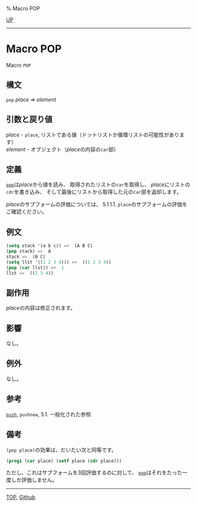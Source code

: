 % Macro POP

[UP](14.2.html)  

---

# Macro POP


Macro `POP`


## 構文

`pop` *place* => *element*


## 引数と戻り値

*place* - `place`,
リストである値（ドットリストか循環リストの可能性があります）  
*element* - オブジェクト（*place*の内容の`car`部）


## 定義

[`pop`](14.2.pop.html)は*place*から値を読み、
取得されたリストの`car`を取得し、
*place*にリストの`cdr`を書き込み、
そして最後にリストから取得した元の`car`部を返却します。

*place*のサブフォームの評価については、
5.1.1.1. `place`のサブフォームの評価をご確認ください。


## 例文

```lisp
(setq stack '(a b c)) =>  (A B C)
(pop stack) =>  A  
stack =>  (B C)
(setq llst '((1 2 3 4))) =>  ((1 2 3 4))
(pop (car llst)) =>  1
llst =>  ((2 3 4))
```


## 副作用

*place*の内容は修正されます。


## 影響

なし。


## 例外

なし。


## 参考

[`push`](14.2.push.html),
`pushnew`,
5.1. 一般化された参照


## 備考

`(pop place)`の効果は、だいたい次と同等です。

```lisp
(prog1 (car place) (setf place (cdr place)))
```

ただし、これはサブフォームを3回評価するのに対して、
[`pop`](14.2.pop.html)はそれをたった一度しか評価しません。


---
[TOP](index.html),  [Github](https://github.com/nptcl/npt-japanese)

